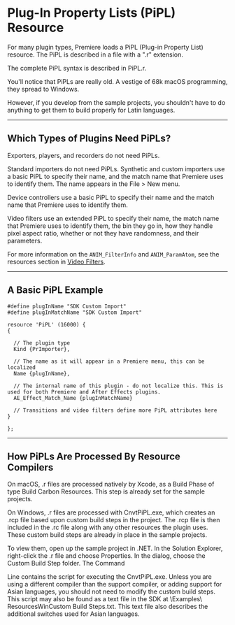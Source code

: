 # Plug-In Property Lists (PiPL) Resource

For many plugin types, Premiere loads a PiPL (Plug-in Property List) resource. The PiPL is described in a file with a ".r" extension.

The complete PiPL syntax is described in PiPL.r.

You'll notice that PiPLs are really old. A vestige of 68k macOS programming, they spread to Windows.

However, if you develop from the sample projects, you shouldn't have to do anything to get them to build properly for Latin languages.

---

## Which Types of Plugins Need PiPLs?

Exporters, players, and recorders do not need PiPLs.

Standard importers do not need PiPLs. Synthetic and custom importers use a basic PiPL to specify their name, and the match name that Premiere uses to identify them. The name appears in the File > New menu.

Device controllers use a basic PiPL to specify their name and the match name that Premiere uses to identify them.

Video filters use an extended PiPL to specify their name, the match name that Premiere uses to identify them, the bin they go in, how they handle pixel aspect ratio, whether or not they have randomness, and their parameters.

For more information on the `ANIM_FilterInfo` and `ANIM_ParamAtom`, see the resources section in [Video Filters](../video-filters/video-filters.md).

---

## A Basic PiPL Example

```none
#define plugInName "SDK Custom Import"
#define plugInMatchName "SDK Custom Import"

resource 'PiPL' (16000) {
{

  // The plugin type
  Kind {PrImporter},

  // The name as it will appear in a Premiere menu, this can be localized
  Name {plugInName},

  // The internal name of this plugin - do not localize this. This is used for both Premiere and After Effects plugins.
  AE_Effect_Match_Name {plugInMatchName}

  // Transitions and video filters define more PiPL attributes here
}

};
```

---

## How PiPLs Are Processed By Resource Compilers

On macOS, .r files are processed natively by Xcode, as a Build Phase of type Build Carbon Resources. This step is already set for the sample projects.

On Windows, .r files are processed with CnvtPiPL.exe, which creates an .rcp file based upon custom build steps in the project. The .rcp file is then included in the .rc file along with any other resources the plugin uses. These custom build steps are already in place in the sample projects.

To view them, open up the sample project in .NET. In the Solution Explorer, right-click the .r file and choose Properties. In the dialog, choose the Custom Build Step folder. The Command

Line contains the script for executing the CnvtPiPL.exe. Unless you are using a different compiler than the support compiler, or adding support for Asian languages, you should not need to modify the custom build steps. This script may also be found as a text file in the SDK at \\Examples\\ ResourcesWinCustom Build Steps.txt. This text file also describes the additional switches used for Asian languages.
